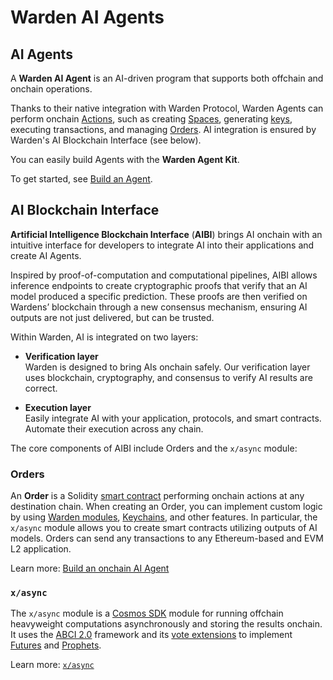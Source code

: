 ﻿---
sidebar_position: 2
---

# Warden AI Agents

## AI Agents

A **Warden AI Agent** is an AI-driven program that supports both offchain and onchain operations.

Thanks to their native integration with Warden Protocol, Warden Agents can perform onchain [Actions](glossary#action), such as creating [Spaces](glossary#space), generating [keys](glossary#key), executing transactions, and managing [Orders](#orders). AI integration is ensured by Warden's AI Blockchain Interface (see below).

You can easily build Agents with the **Warden Agent Kit**.

To get started, see [Build an Agent](/build-an-agent/introduction).


## AI Blockchain Interface

**Artificial Intelligence Blockchain Interface** (**AIBI**) brings AI onchain with an intuitive interface for developers to integrate AI into their applications and create AI Agents.

Inspired by proof-of-computation and computational pipelines, AIBI allows inference endpoints to create cryptographic proofs that verify that an AI model produced a specific prediction. These proofs are then verified on Wardens’ blockchain through a new consensus mechanism, ensuring AI outputs are not just delivered, but can be trusted.

Within Warden, AI is integrated on two layers:

- **Verification layer**  
Warden is designed to bring AIs onchain safely. Our verification layer uses blockchain, cryptography, and consensus to verify AI results are correct.

- **Execution layer**  
Easily integrate AI with your application, protocols, and smart contracts. Automate their execution across any chain.

The core components of AIBI include Orders and the `x/async` module:

### Orders

An **Order** is a Solidity [smart contract](glossary#omnichain-contract) performing onchain actions at any destination chain. When creating an Order, you can implement custom logic by using [Warden modules](glossary#module), [Keychains](glossary#keychain), and other features. In particular, the `x/async` module allows you to create smart contracts utilizing outputs of AI models. Orders can send any transactions to any Ethereum-based and EVM L2 application.

Learn more: [Build an onchain AI Agent](/build-an-agent/build-an-onchain-ai-agent/introduction)

### `x/async`

The `x/async` module is a [Cosmos SDK](https://docs.cosmos.network/) module for running offchain heavyweight computations asynchronously and storing the results onchain. It uses the [ABCI 2.0](https://docs.cometbft.com/v1.0/spec/abci/) framework and its [vote extensions](https://docs.cosmos.network/main/build/abci/vote-extensions) to implement [Futures](glossary#future) and [Prophets](glossary#prophet).

Learn more: [`x/async`](warden-protocol-modules/x-async)

